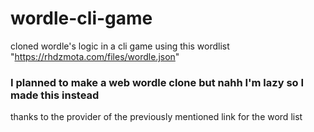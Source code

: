 # wordle-cli-game
cloned wordle's logic in a cli game using this wordlist "https://rhdzmota.com/files/wordle.json"

### I planned to make a web wordle clone but nahh I'm lazy so I made this instead
thanks to the provider of the previously mentioned link for the word list
